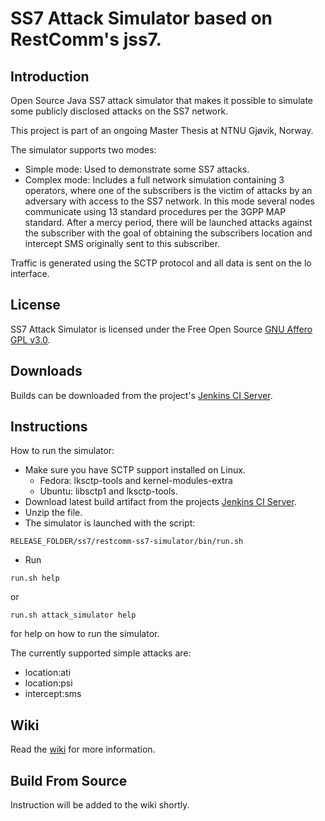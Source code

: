 # SS7 Attack Simulator based on RestComm's jss7.

## Introduction

Open Source Java SS7 attack simulator that makes it possible to simulate some publicly disclosed attacks on the SS7 network.

This project is part of an ongoing Master Thesis at NTNU Gjøvik, Norway.

The simulator supports two modes:

* Simple mode: Used to demonstrate some SS7 attacks.
* Complex mode: Includes a full network simulation containing 3 operators, where one of the subscribers is the victim of attacks by an adversary with access to the SS7 network.
  In this mode several nodes communicate using 13 standard procedures per the 3GPP MAP standard. After a mercy period, there will be launched attacks against the subscriber with the goal of obtaining the subscribers location and intercept SMS originally sent to this subscriber.

Traffic is generated using the SCTP protocol and all data is sent on the lo interface.

## License

SS7 Attack Simulator is licensed under the Free Open Source [GNU Affero GPL v3.0](http://www.gnu.org/licenses/agpl-3.0.html).

## Downloads

Builds can be downloaded from the project's [Jenkins CI Server](https://jensen.ninja/jenkins/).

## Instructions

How to run the simulator:

* Make sure you have SCTP support installed on Linux.
  * Fedora: lksctp-tools and kernel-modules-extra
  * Ubuntu: libsctp1 and lksctp-tools.
* Download latest build artifact from the projects [Jenkins CI Server](https://jensen.ninja/jenkins/job/jss7-attack-simulator/).
* Unzip the file.
* The simulator is launched with the script:

```
RELEASE_FOLDER/ss7/restcomm-ss7-simulator/bin/run.sh
```

* Run

``` 
run.sh help 
```

or

```
run.sh attack_simulator help 
```

for help on how to run the simulator.

The currently supported simple attacks are:

* location:ati
* location:psi
* intercept:sms

## Wiki

Read the [wiki](https://github.com/polarking/jss7-attack-simulator/wiki) for more information.

## Build From Source

Instruction will be added to the wiki shortly.
